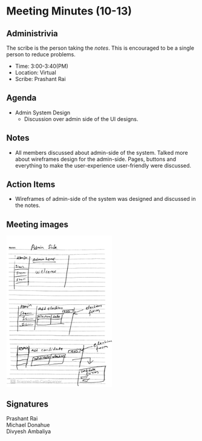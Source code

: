 
# Meeting Minutes (10-13)

## Administrivia
The scribe is the person taking the _notes_. This is encouraged to be a single person to reduce problems.
* Time: 3:00-3:40(PM)
* Location: Virtual
* Scribe: Prashant Rai

## Agenda
* Admin System Design
    * Discussion over admin side of the UI designs.

## Notes
* All members discussed about admin-side of the system. Talked more about wireframes design for the admin-side. Pages, buttons and everything to make the user-experience user-friendly were discussed.


## Action Items
* Wireframes of admin-side of the system was designed and discussed in the notes.


## Meeting images
<img src="./Images/meetingimage10-13.jpg" width=280 height=400>

## Signatures
Prashant Rai  
Michael Donahue  
Divyesh Ambaliya
